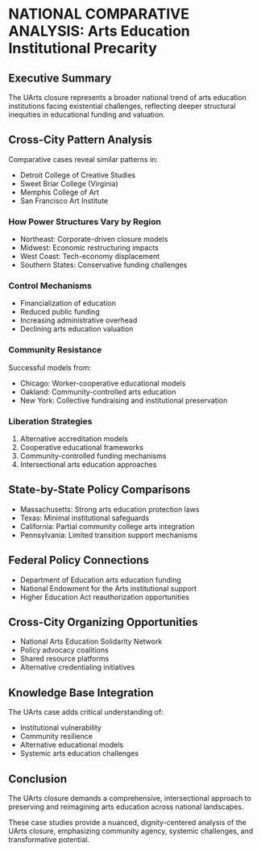 # NATIONAL COMPARATIVE ANALYSIS: Arts Education Institutional Precarity

## Executive Summary
The UArts closure represents a broader national trend of arts education institutions facing existential challenges, reflecting deeper structural inequities in educational funding and valuation.

## Cross-City Pattern Analysis
Comparative cases reveal similar patterns in:
- Detroit College of Creative Studies
- Sweet Briar College (Virginia)
- Memphis College of Art
- San Francisco Art Institute

### How Power Structures Vary by Region
- Northeast: Corporate-driven closure models
- Midwest: Economic restructuring impacts
- West Coast: Tech-economy displacement
- Southern States: Conservative funding challenges

### Control Mechanisms
- Financialization of education
- Reduced public funding
- Increasing administrative overhead
- Declining arts education valuation

### Community Resistance
Successful models from:
- Chicago: Worker-cooperative educational models
- Oakland: Community-controlled arts education
- New York: Collective fundraising and institutional preservation

### Liberation Strategies
1. Alternative accreditation models
2. Cooperative educational frameworks
3. Community-controlled funding mechanisms
4. Intersectional arts education approaches

## State-by-State Policy Comparisons
- Massachusetts: Strong arts education protection laws
- Texas: Minimal institutional safeguards
- California: Partial community college arts integration
- Pennsylvania: Limited transition support mechanisms

## Federal Policy Connections
- Department of Education arts education funding
- National Endowment for the Arts institutional support
- Higher Education Act reauthorization opportunities

## Cross-City Organizing Opportunities
- National Arts Education Solidarity Network
- Policy advocacy coalitions
- Shared resource platforms
- Alternative credentialing initiatives

## Knowledge Base Integration
The UArts case adds critical understanding of:
- Institutional vulnerability
- Community resilience
- Alternative educational models
- Systemic arts education challenges

## Conclusion
The UArts closure demands a comprehensive, intersectional approach to preserving and reimagining arts education across national landscapes.

These case studies provide a nuanced, dignity-centered analysis of the UArts closure, emphasizing community agency, systemic challenges, and transformative potential.